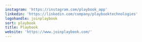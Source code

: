 ```yaml
---
instagram: 'https://instagram.com/playbook_app'
linkedin: 'https://linkedin.com/company/playbooktechnologies'
logohandle: joinplaybook
sort: playbook
title: Playbook
website: 'https://www.joinplaybook.com/'
---
```

